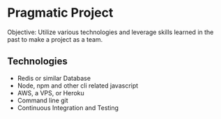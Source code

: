 Pragmatic Project
===========
Objective: Utilize various technologies and leverage skills learned in the past to make a project as a team.  

Technologies
------------
  - Redis or similar Database
  - Node, npm and other cli related javascript
  - AWS, a VPS, or Heroku
  - Command line git
  - Continuous Integration and Testing
